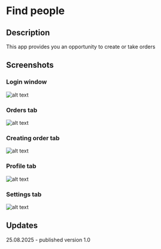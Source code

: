# Find people

## Description

This app provides you an opportunity to create or take orders

## Screenshots

### Login window

![alt text](https://github.com/revenant1887/FindPeople/blob/main/Screenshots/loginWindow.png?raw=true)

### Orders tab

![alt text](https://github.com/revenant1887/FindPeople/blob/main/Screenshots/ordersTab.png?raw=true)

### Creating order tab
![alt text](https://github.com/revenant1887/FindPeople/blob/main/Screenshots/createOrderTab.png?raw=true)

### Profile tab

![alt text](https://github.com/revenant1887/FindPeople/blob/main/Screenshots/profileTab.png?raw=true)

### Settings tab

![alt text](https://github.com/revenant1887/FindPeople/blob/main/Screenshots/settingsTab.png?raw=true)

## Updates

25.08.2025 - published version 1.0
